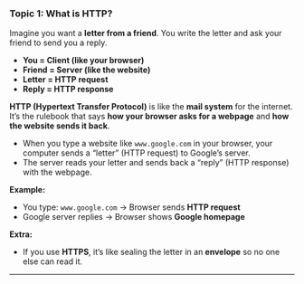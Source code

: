 ### **Topic 1: What is HTTP?**

Imagine you want a **letter from a friend**. You write the letter and ask your friend to send you a reply.

* **You = Client (like your browser)**
* **Friend = Server (like the website)**
* **Letter = HTTP request**
* **Reply = HTTP response**

**HTTP (Hypertext Transfer Protocol)** is like the **mail system** for the internet. It’s the rulebook that says **how your browser asks for a webpage** and **how the website sends it back**.

* When you type a website like `www.google.com` in your browser, your computer sends a “letter” (HTTP request) to Google’s server.
* The server reads your letter and sends back a “reply” (HTTP response) with the webpage.

**Example:**

* You type: `www.google.com` → Browser sends **HTTP request**
* Google server replies → Browser shows **Google homepage**

**Extra:**

* If you use **HTTPS**, it’s like sealing the letter in an **envelope** so no one else can read it.

---


